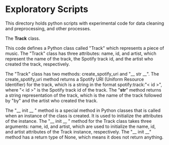 # Exploratory Scripts

This directory holds python scripts with experimental code for data cleaning and preprocessing, and other processes. 

The __Track__ class.

This code defines a Python class called "Track" which represents a piece of music. The "Track" class has three attributes: name, id, and artist, which represent the name of the track, the Spotify track id, and the artist who created the track, respectively.

The "Track" class has two methods: create_spotify_uri and "__ str __". The create_spotify_uri method returns a Spotify URI (Uniform Resource Identifier) for the track, which is a string in the format spotify:track:"< id >", where "< id >" is the Spotify track id of the track. The "__str__" method returns a string representation of the track, which is the name of the track followed by "by" and the artist who created the track.

The "__ init __ " method is a special method in Python classes that is called when an instance of the class is created. It is used to initialize the attributes of the instance. The "__ init __ " method for the Track class takes three arguments: name, id, and artist, which are used to initialize the name, id, and artist attributes of the Track instance, respectively. The "__ init __" method has a return type of None, which means it does not return anything.

